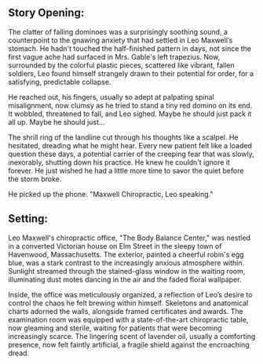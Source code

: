 ## Story Opening:

The clatter of falling dominoes was a surprisingly soothing sound, a counterpoint to the gnawing anxiety that had settled in Leo Maxwell’s stomach. He hadn't touched the half-finished pattern in days, not since the first vague ache had surfaced in Mrs. Gable's left trapezius. Now, surrounded by the colorful plastic pieces, scattered like vibrant, fallen soldiers, Leo found himself strangely drawn to their potential for order, for a satisfying, predictable collapse.

He reached out, his fingers, usually so adept at palpating spinal misalignment, now clumsy as he tried to stand a tiny red domino on its end. It wobbled, threatened to fall, and Leo sighed. Maybe he should just pack it all up. Maybe he should just...

The shrill ring of the landline cut through his thoughts like a scalpel. He hesitated, dreading what he might hear. Every new patient felt like a loaded question these days, a potential carrier of the creeping fear that was slowly, inexorably, shutting down his practice. He knew he couldn't ignore it forever. He just wished he had a little more time to savor the quiet before the storm broke.

He picked up the phone. "Maxwell Chiropractic, Leo speaking."

## Setting:

Leo Maxwell's chiropractic office, "The Body Balance Center," was nestled in a converted Victorian house on Elm Street in the sleepy town of Havenwood, Massachusetts. The exterior, painted a cheerful robin's egg blue, was a stark contrast to the increasingly anxious atmosphere within. Sunlight streamed through the stained-glass window in the waiting room, illuminating dust motes dancing in the air and the faded floral wallpaper.

Inside, the office was meticulously organized, a reflection of Leo’s desire to control the chaos he felt brewing within himself. Skeletons and anatomical charts adorned the walls, alongside framed certificates and awards. The examination room was equipped with a state-of-the-art chiropractic table, now gleaming and sterile, waiting for patients that were becoming increasingly scarce. The lingering scent of lavender oil, usually a comforting presence, now felt faintly artificial, a fragile shield against the encroaching dread.
